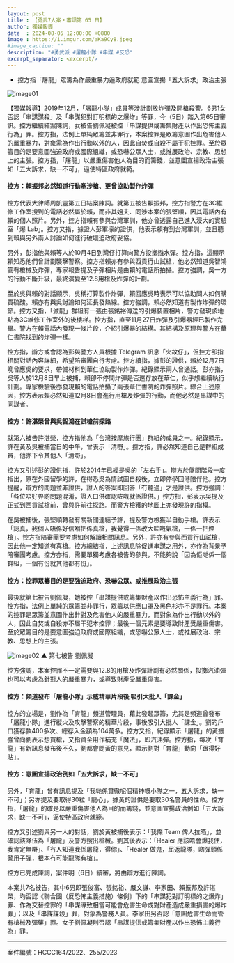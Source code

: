 ```yaml
---
layout: post
title : 【勇武7人案・審訊第 65 日】
author: 獨媒報導
date  : 2024-08-05 12:00:00 +0800
image : https://i.imgur.com/aKa9Cy8.jpeg
#image_caption: ""
description: "#勇武派 #屠龍小隊 #串謀 #反恐"
excerpt_separator: <excerpt/>
---
```


- 控方指「屠龍」眾籌為作嚴重暴力逼政府就範 意圖宣揚「五大訴求」政治主張

<excerpt/>

![image01](https://i.imgur.com/jA2Oxsc.png)

【獨媒報導】2019年12月，「屠龍小隊」成員等涉計劃放炸彈及開槍殺警。6男1女否認「串謀謀殺」及「串謀犯對訂明標的之爆炸」等罪，今（5日）踏入第65日審訊。控方繼續結案陳詞，女被告劉佩凝被控「串謀提供或籌集財產以作出恐怖主義行為」罪。控方指，法例上單純眾籌並非罪行，本案控罪是眾籌意圖作出危害他人的嚴重暴力，對象需為作出行動以外的人，因此自焚或自殺不屬干犯控罪。至於眾籌目的是要意圖強迫政府或國際組織，或恐嚇公眾人士，或推展政治、宗教、思想上的主張。控方指，「屠龍」以嚴重傷害他人為目的而籌錢，並意圖宣揚政治主張如「五大訴求，缺一不可」，逼使特區政府就範。

#### 控方：賴振邦必然知道行動牽涉槍、更曾協助製作炸彈

控方代表大律師周凱靈第五日結案陳詞。就第五被告賴振邦，控方指警方在3C維修工作室搜到的電話必然屬於賴，而非其姐夫、同涉本案的張堅順，因其電話內有賴的個人照片。另外，控方指賴有參與台灣軍訓，他亦曾透露自己進入浸大的實驗室「爆 Lab」。控方又指，據證人彭軍壕的證供，他表示賴有到台灣軍訓，並且聽到賴與另外兩人討論如何進行破壞迫政府妥協。

另外，彭指他與賴等人於10月4日到灣仔打算向警方投擲鏹水彈。控方指，這顯示賴知悉他們曾計劃襲擊警察。控方指賴亦有參與西貢行山試槍，他必然知道吳智鴻管有槍械及炸彈，專家報告提及子彈相片是由賴的電話所拍攝。控方強調，吳一方的行動不斷升級，最終演變至12.8用槍及炸彈的計劃。

至於吳與賴的對話顯示，吳稱打算製作炸彈，賴回應吳時表示可以協助問人如何購買硫酸。賴亦有與吳討論如何延長發熱線。控方強調，賴必然知道有製作炸彈的環節。控方又指，「滅龍」群組有一張由張銘裕傳送的引爆裝置相片，警方發現該地點為3C維修工作室外的後樓梯。控方指，直至11月27日炸彈及引爆器經已製作完畢。警方在賴電話內發現一條片段，介紹引爆器的結構。其結構及原理與警方在華仁書院找到的炸彈一樣。

控方指，辯方或會認為彭與警方人員根據 Telegram 訊息「夾故仔」，但控方卻指相關對話內容詳細，希望陪審團自行考慮。控方續指，據彭的證供，賴於12月7日晚曾應吳的要求，帶備材料到華仁協助製作炸彈。紀錄顯示兩人曾通話。彭亦指，吳等人於12月8日早上被捕，賴卻不停問炸彈是否還存放在華仁，似乎想繼續執行計劃。專家檢驗後亦發現賴的電話拍攝了兩張華仁書院的炸彈照片。綜合上述原因，控方表示賴必然知道12月8日會進行用槍及炸彈的行動，而他必然是串謀中的同謀者。

#### 控方：許湛榮曾與吳智鴻在試槍前探路

就第六被告許湛榮，控方指他為「台灣按摩旅行團」群組的成員之一。紀錄顯示，許在黃及吳被捕當日的中午，曾表示「清嘢」。控方指，許必然知道自己是群組成員，他亦下令其他人「清嘢」。

控方又引述彭的證供指，許於2014年已經是吳的「左右手」。辯方於盤問階段一度指出，原在外國留學的許，在得悉吳為情試圖自殺後，立即停學回港陪伴他。控方提醒，辯方的問題並非證供，證人的答案即回答「冇聽過」才是證供。控方強調：「各位唔好畀啲問題混淆，證人口供確認咗嘅就係證供。」控方指，彭表示吳提及正式到西貢試槍前，曾與許前往探路。而警方檢獲的地圖上亦發現許的指模。

在吳被捕後，張堅順轉發有關新聞連結予許，提及警方檢獲半自動手槍。許表示「認真，我個人唔係好信嗰把係真槍，我覺得一係改大咗嘅氣槍，一係一把煙槍」。控方指陪審團要考慮如何解讀相關訊息。另外，許亦有參與西貢行山試槍，因此他一定知道有真槍。控方總結指，上述訊息除促進串謀之用外，亦作為背景予陪審團考慮。控方亦指，需要單獨考慮各被告的參與，不能夠說「因為佢哋係一個群組，一個有份就其他都有份」。

#### 控方：控罪眾籌目的是要強迫政府、恐嚇公眾、或推展政治主張

最後就第七被告劉佩凝，她被控「串謀提供或籌集財產以作出恐怖主義行為」罪。控方指，法例上單純的眾籌並非罪行，眾籌以供應口罩及黑色衫亦不是罪行。本案的控罪是眾籌並意圖作出針對及危害他人的嚴重暴力，而對象為作出行動以外的人，因此自焚或自殺亦不屬干犯本控罪；最後一個元素是要導致財產受嚴重傷害。至於眾籌目的是要意圖強迫政府或國際組織，或恐嚇公眾人士，或推展政治、宗教、思想上的主張。

![image02](https://i.imgur.com/Uwsxv5c.png)
▲ 第七被告 劉佩凝

控方強調，本案控罪不一定需要與12.8的用槍及炸彈計劃有必然關係，投擲汽油彈也可以考慮為針對人的嚴重暴力，或導致財產受嚴重傷害。

#### 控方：頻道發布「屠龍小隊」示威精華片段後 吸引大批人「課金」

控方的立場是，劉作為「育龍」頻道管理員，藉此發起眾籌，尤其是頻道曾發布「屠龍小隊」進行縱火及攻擊警察的精華片段，事後吸引大批人「課金」。劉的戶口獲存款400多次、總存入金額為104萬多。控方又指，紀錄顯示「屠龍」的黃振強曾向劉表示想買槍，又指資金用作補充「魔法」，即汽油彈。控方指，每次「育龍」有新訊息發布後不久，劉都會問黃的意見，顯示劉對「育龍」動向「跟得好貼」。

#### 控方：意圖宣揚政治例如「五大訴求，缺一不可」

另外，「育龍」曾有訊息提及「我哋係貫徹呢個精神嘅小隊之一，五大訴求，缺一不可」；另亦提及要取得30粒「龍心」，據黃的證供是要取30名警員的性命。控方指，「屠龍」的確是以嚴重傷害他人為目的而籌錢，並意圖宣揚政治例如「五大訴求，缺一不可」，逼使特區政府就範。

控方又引述劉與另一人的對話，劉於黃被捕後表示：「我條 Team 俾人拉晒」，並確認該隊伍為「屠龍」及警方搜出槍械。劉其後表示：「Healer 應該唔會爆我住，我肯定無嘢」、「冇人知道我係屠龍，得你」、「Healer 做鬼，屈返龍隊，啲彈頭係警用子彈，根本冇可能龍隊有槍」。

控方已完成陳詞，案件明（6日）續審，將由辯方進行陳詞。

本案共7名被告，其中6男即張俊富、張銘裕、嚴文謙、李家田、賴振邦及許湛榮，均否認《聯合國（反恐怖主義措施）條例》下的「串謀犯對訂明標的之爆炸」罪、作為交替控罪的「串謀導致相當可能會危害生命或對財產造成嚴重損害的爆炸罪」；以及「串謀謀殺」罪，對象為警務人員。李家田另否認「意圖危害生命而管有槍械及彈藥」罪。女子劉佩凝則否認「串謀提供或籌集財產以作出恐怖主義行為」罪。

---

案件編號：HCCC164/2022、255/2023
